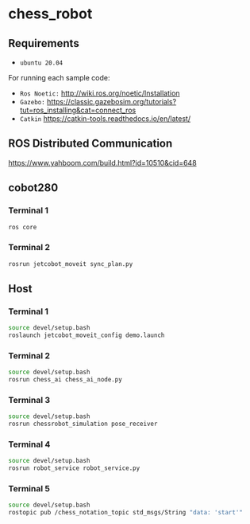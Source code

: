 # chess_robot
## Requirements
- `ubuntu 20.04`

For running each sample code:
- `Ros Noetic:` http://wiki.ros.org/noetic/Installation
- `Gazebo:` https://classic.gazebosim.org/tutorials?tut=ros_installing&cat=connect_ros
- `Catkin` https://catkin-tools.readthedocs.io/en/latest/
## ROS Distributed Communication
https://www.yahboom.com/build.html?id=10510&cid=648
## cobot280
### Terminal 1
```bash
ros core
```
### Terminal 2
```bash
rosrun jetcobot_moveit sync_plan.py
```
## Host
### Terminal 1
```bash
source devel/setup.bash
roslaunch jetcobot_moveit_config demo.launch
```
### Terminal 2
```bash
source devel/setup.bash
rosrun chess_ai chess_ai_node.py
```
### Terminal 3
```bash
source devel/setup.bash
rosrun chessrobot_simulation pose_receiver
```
### Terminal 4
```bash
source devel/setup.bash
rosrun robot_service robot_service.py
```
### Terminal 5
```bash
source devel/setup.bash
rostopic pub /chess_notation_topic std_msgs/String "data: 'start'" 
```
